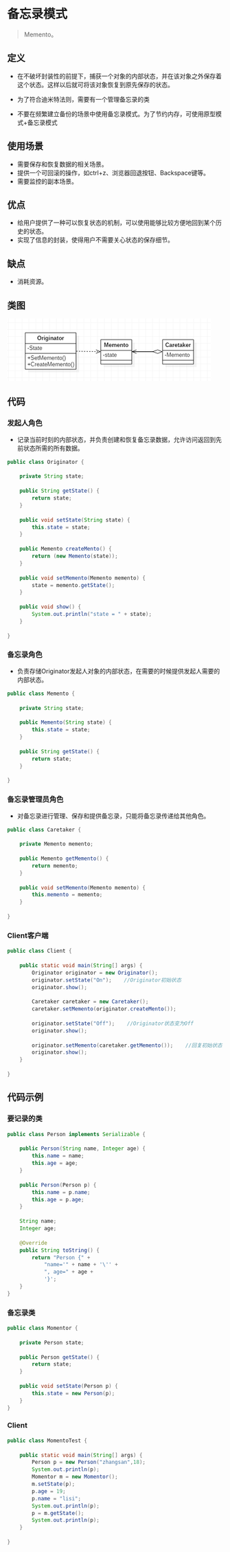 # 备忘录模式

> Memento。

## 定义

- 在不破坏封装性的前提下，捕获一个对象的内部状态，并在该对象之外保存着这个状态。这样以后就可将该对象恢复到原先保存的状态。

- 为了符合迪米特法则，需要有一个管理备忘录的类
- 不要在频繁建立备份的场景中使用备忘录模式。为了节约内存，可使用原型模式+备忘录模式

## 使用场景

- 需要保存和恢复数据的相关场景。
- 提供一个可回滚的操作，如ctrl+z、浏览器回退按钮、Backspace键等。
- 需要监控的副本场景。

## 优点

- 给用户提供了一种可以恢复状态的机制，可以使用能够比较方便地回到某个历史的状态。
- 实现了信息的封装，使得用户不需要关心状态的保存细节。

## 缺点

- 消耗资源。

## 类图

![1018770-20190613162745090-2102877264](image/1018770-20190613162745090-2102877264.png)

## 代码

### 发起人角色

- 记录当前时刻的内部状态，并负责创建和恢复备忘录数据，允许访问返回到先前状态所需的所有数据。

```java
public class Originator {

    private String state;

    public String getState() {
        return state;
    }

    public void setState(String state) {
        this.state = state;
    }

    public Memento createMento() {
        return (new Memento(state));
    }

    public void setMemento(Memento memento) {
        state = memento.getState();
    }

    public void show() {
        System.out.println("state = " + state);
    }

}
```

### 备忘录角色

- 负责存储Originator发起人对象的内部状态，在需要的时候提供发起人需要的内部状态。

```java
public class Memento {

    private String state;

    public Memento(String state) {
        this.state = state;
    }

    public String getState() {
        return state;
    }

}
```

### 备忘录管理员角色

- 对备忘录进行管理、保存和提供备忘录，只能将备忘录传递给其他角色。

```java
public class Caretaker {

    private Memento memento;

    public Memento getMemento() {
        return memento;
    }

    public void setMemento(Memento memento) {
        this.memento = memento;
    }

}
```

### Client客户端

```java
public class Client {

    public static void main(String[] args) {
        Originator originator = new Originator();
        originator.setState("On");    //Originator初始状态
        originator.show();

        Caretaker caretaker = new Caretaker();
        caretaker.setMemento(originator.createMento());

        originator.setState("Off");    //Originator状态变为Off
        originator.show();

        originator.setMemento(caretaker.getMemento());    //回复初始状态
        originator.show();
    }

}
```

## 代码示例

### 要记录的类

```java
public class Person implements Serializable {

    public Person(String name, Integer age) {
        this.name = name;
        this.age = age;
    }

    public Person(Person p) {
        this.name = p.name;
        this.age = p.age;
    }

    String name;
    Integer age;

    @Override
    public String toString() {
        return "Person {" +
            "name='" + name + '\'' +
            ", age=" + age +
            '}';
    }
}
```

### 备忘录类

```java
public class Momentor {

    private Person state;

    public Person getState() {
        return state;
    }

    public void setState(Person p) {
        this.state = new Person(p);
    }
}
```



### Client

```java
public class MomentoTest {

    public static void main(String[] args) {
        Person p = new Person("zhangsan",18);
        System.out.println(p);
        Momentor m = new Momentor();
        m.setState(p);
        p.age = 19;
        p.name = "lisi";
        System.out.println(p);
        p = m.getState();
        System.out.println(p);
    }

}
```

